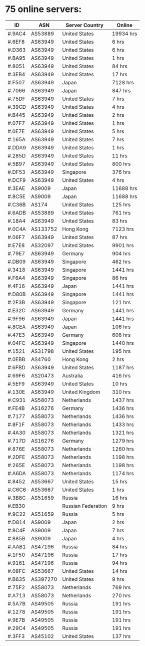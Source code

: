 # 75 online servers:

| ID | ASN | Server Country | Online |
| ------ | ------ | ------ | ------ |
| #.9AC4 | AS53889 | United States | 19934 hrs |
| #.6EF8 | AS63949 | United States | 6 hrs |
| #.D363 | AS63949 | United States | 6 hrs |
| #.BA95 | AS63949 | United States | 1 hrs |
| #.8051 | AS63949 | United States | 84 hrs |
| #.3EB4 | AS63949 | United States | 17 hrs |
| #.F507 | AS63949 | Japan | 7128 hrs |
| #.7066 | AS63949 | Japan | 847 hrs |
| #.75DF | AS63949 | United States | 7 hrs |
| #.39CD | AS63949 | United States | 4 hrs |
| #.B445 | AS63949 | United States | 2 hrs |
| #.07F7 | AS63949 | United States | 1 hrs |
| #.0E7E | AS63949 | United States | 5 hrs |
| #.165A | AS63949 | United States | 7 hrs |
| #.DDA9 | AS63949 | United States | 1 hrs |
| #.285D | AS63949 | United States | 11 hrs |
| #.5B97 | AS63949 | United States | 800 hrs |
| #.DF53 | AS63949 | Singapore | 376 hrs |
| #.DCF9 | AS63949 | United States | 4 hrs |
| #.3EAE | AS9009 | Japan | 11688 hrs |
| #.8C5E | AS9009 | Japan | 11688 hrs |
| #.C36B | AS174 | United States | 125 hrs |
| #.6ADB | AS53889 | United States | 761 hrs |
| #.18A4 | AS63949 | United States | 83 hrs |
| #.0C4A | AS133752 | Hong Kong | 7123 hrs |
| #.06F7 | AS63949 | United States | 87 hrs |
| #.E7E8 | AS32097 | United States | 9901 hrs |
| #.79E7 | AS63949 | Germany | 904 hrs |
| #.DB09 | AS63949 | Singapore | 462 hrs |
| #.3418 | AS63949 | Singapore | 1441 hrs |
| #.F6A4 | AS63949 | Singapore | 86 hrs |
| #.4F16 | AS63949 | Japan | 1441 hrs |
| #.D80B | AS63949 | Singapore | 1441 hrs |
| #.2F3B | AS63949 | Singapore | 121 hrs |
| #.E32C | AS63949 | Germany | 1441 hrs |
| #.9F96 | AS63949 | Japan | 1441 hrs |
| #.8CEA | AS63949 | Japan | 106 hrs |
| #.47E3 | AS63949 | Germany | 608 hrs |
| #.04FC | AS63949 | Singapore | 1440 hrs |
| #.1521 | AS31798 | United States | 195 hrs |
| #.0EBB | AS4760 | Hong Kong | 2 hrs |
| #.6FBD | AS63949 | United States | 1187 hrs |
| #.69F6 | AS20473 | Australia | 416 hrs |
| #.5EF9 | AS63949 | United States | 10 hrs |
| #.130E | AS63949 | United Kingdom | 310 hrs |
| #.C931 | AS58073 | Netherlands | 1437 hrs |
| #.FE4B | AS16276 | Germany | 1436 hrs |
| #.7177 | AS58073 | Netherlands | 1436 hrs |
| #.8F1F | AS58073 | Netherlands | 1433 hrs |
| #.4A30 | AS58073 | Netherlands | 1321 hrs |
| #.717D | AS16276 | Germany | 1279 hrs |
| #.876E | AS58073 | Netherlands | 1260 hrs |
| #.2DFE | AS58073 | Netherlands | 1198 hrs |
| #.265E | AS58073 | Netherlands | 1198 hrs |
| #.A6DA | AS58073 | Netherlands | 1174 hrs |
| #.8452 | AS53667 | United States | 15 hrs |
| #.C6C6 | AS53667 | United States | 1 hrs |
| #.3B8C | AS51659 | Russia | 16 hrs |
| #.EB30 |  | Russian Federation | 9 hrs |
| #.9C22 | AS51659 | Russia | 5 hrs |
| #.D814 | AS9009 | Japan | 2 hrs |
| #.8C4F | AS9009 | Japan | 7 hrs |
| #.885B | AS9009 | Japan | 4 hrs |
| #.AAB1 | AS47196 | Russia | 84 hrs |
| #.1F50 | AS47196 | Russia | 17 hrs |
| #.9161 | AS47196 | Russia | 94 hrs |
| #.08FC | AS53667 | United States | 14 hrs |
| #.B635 | AS397270 | United States | 9 hrs |
| #.75F2 | AS58073 | Netherlands | 769 hrs |
| #.A713 | AS58073 | Netherlands | 270 hrs |
| #.5A7B | AS49505 | Russia | 191 hrs |
| #.1278 | AS49505 | Russia | 191 hrs |
| #.9E7B | AS49505 | Russia | 191 hrs |
| #.29C4 | AS49505 | Russia | 191 hrs |
| #.3FF3 | AS45102 | United States | 137 hrs |

